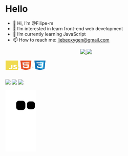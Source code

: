 # Hello
- 👋 Hi, I’m @Filipe-m
- 👀 I’m interested in learn front-end web development
- 🌱 I’m currently learning JavaScript
- 📫 How to reach me: liebeoxygen@gmail.com
<div align="center">
  <a href="https://github.com/Filipe-m">
  <img height="180em" src="https://github-readme-stats.vercel.app/api?username=filipe-m&show_icons=true&theme=dracula&include_all_commits=true&count_private=true"/>
  <img height="180em" src="https://github-readme-stats.vercel.app/api/top-langs/?username=filipe-m&layout=compact&langs_count=7&theme=dracula"/>
</div>

<div style="display: inline_block"><br>
  <img align="center" alt="Filipe-Js" height="30" width="40" src="https://raw.githubusercontent.com/devicons/devicon/master/icons/javascript/javascript-plain.svg">
  <img align="center" alt="Filipe-HTML" height="30" width="40" src="https://raw.githubusercontent.com/devicons/devicon/master/icons/html5/html5-original.svg">
  <img align="center" alt="Filipe-CSS" height="30" width="40" src="https://raw.githubusercontent.com/devicons/devicon/master/icons/css3/css3-original.svg">
 </div>
   
  ##
 
<div> 
  <a href="https://www.instagram.com/filipe.m_/" target="_blank"><img src="https://img.shields.io/badge/-Instagram-%23E4405F?style=for-the-badge&logo=instagram&logoColor=white" target="_blank"></a>
  <a href = "mailto:liebeoxygen@gmail.com"><img src="https://img.shields.io/badge/-Gmail-%23333?style=for-the-badge&logo=gmail&logoColor=white" target="_blank"></a>
  <a href="https://www.linkedin.com/in/filipe-moreira-coelho-a1b4a5233/" target="_blank"><img src="https://img.shields.io/badge/-LinkedIn-%230077B5?style=for-the-badge&logo=linkedin&logoColor=white" target="_blank"></a> 
 
  ![Snake animation](https://github.com/Filipe-m/Filipe-m/blob/output/github-contribution-grid-snake.svg)
 
</div>
